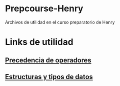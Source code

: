 # Prepcourse-Henry
Archivos de utilidad en el curso preparatorio de Henry

# Links de utilidad

## [Precedencia de operadores](https://developer.mozilla.org/es/docs/Web/JavaScript/Reference/Operators/Operator_Precedence#tabla)

## [Estructuras y tipos de datos](https://developer.mozilla.org/es/docs/Web/JavaScript/Data_structures#estructuras_y_tipos_de_datos)
